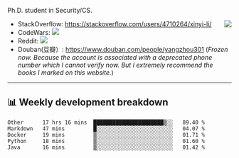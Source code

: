 Ph.D. student in Security/CS.

<img align="right" src="https://github-readme-stats.vercel.app/api?username=li-xin-yi&count_private=true&show_icons=true&hide_title=true&theme=tokyonight" />

- StackOverflow: https://stackoverflow.com/users/4710264/xinyi-li/
- CodeWars: [![](https://www.codewars.com/users/xy-li/badges/micro)](https://www.codewars.com/users/xy-li/)
- Reddit: [![](https://img.shields.io/reddit/user-karma/combined/xy-li?style=social)](https://www.reddit.com/user/xy-li/)
- Douban(豆瓣）: https://www.douban.com/people/yangzhou301  (*Frozen now. Because the account is associated with a deprecated phone number which I cannot verify now. But I extremely recommend the books I marked on this website.*)

---

## 📊 Weekly development breakdown

<!--START_SECTION:waka-->
```text
Other      17 hrs 16 mins  ██████████████████████▒░░   89.40 % 
Markdown   47 mins         █░░░░░░░░░░░░░░░░░░░░░░░░   04.07 % 
Docker     19 mins         ▒░░░░░░░░░░░░░░░░░░░░░░░░   01.71 % 
Python     18 mins         ▒░░░░░░░░░░░░░░░░░░░░░░░░   01.60 % 
Java       16 mins         ▒░░░░░░░░░░░░░░░░░░░░░░░░   01.42 % 
```
<!--END_SECTION:waka-->
